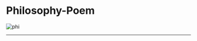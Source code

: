 # Philosophy-Poem


![phi](https://user-images.githubusercontent.com/58915079/164300713-049ae1ba-ad5a-4a80-8b86-e7789c10e2a5.jpg)

__________________________________________________________________________________________________________________________________________________________

